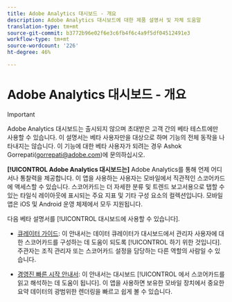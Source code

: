 ```yaml
---
title: Adobe Analytics 대시보드 - 개요
description: Adobe Analytics 대시보드에 대한 제품 설명서 및 자체 도움말
translation-type: tm+mt
source-git-commit: b3772b96e02f6e3c6fb4f6c4a9f5df04512491e3
workflow-type: tm+mt
source-wordcount: '226'
ht-degree: 46%

---
```



# Adobe Analytics 대시보드 - 개요

>[!IMPORTANT]
>
>Adobe Analytics 대시보드는 출시되지 않으며 초대받은 고객 간의 베타 테스트에만 사용할 수 있습니다. 이 설명서는 베타 사용자만을 대상으로 하며 기능의 전체 동작을 나타내지는 않습니다. 이 기능에 대한 베타 사용자가 되려는 경우 Ashok Gorrepati(gorrepati@adobe.com)에 문의하십시오.

**[!UICONTROL Adobe Analytics 대시보드는]** Adobe Analytics를 통해 언제 어디서나 통찰력을 제공합니다. 이 앱을 사용하는 사용자는 모바일에서 직관적인 스코어카드에 액세스할 수 있습니다. 스코어카드는 더 자세한 분류 및 트렌드 보고서용으로 탭할 수 있는 타일식 레이아웃에 표시되는 주요 지표 및 기타 구성 요소의 컬렉션입니다. 모바일 앱은 iOS 및 Android 운영 체제에서 모두 지원됩니다.

다음 베타 설명서를 [!UICONTROL 대시보드에 사용할 수 있습니다].

* [큐레이터 가이드](https://docs.adobe.com/content/help/ko-KR/analytics/analyze/mobapp/curator.html): 이 안내서는 데이터 큐레이터가 대시보드에서 관리자 사용자에 대한 스코어카드를 구성하는 데 도움이 되도록 [!UICONTROL 하기 위한 것입니다]. 주관자는 조직 관리자 또는 스코어카드 설정을 담당하는 다른 역할의 사람일 수 있습니다.

* [경영진 빠른 시작 안내서](https://docs.adobe.com/content/help/ko-KR/analytics/analyze/mobapp/executive.html): 이 안내서는 대시보드 [!UICONTROL 에서 스코어카드를 읽고 해석하는 데 도움이 됩니다]. 이 앱을 사용하면 보유한 모바일 장치에서 중요한 요약 데이터의 광범위한 렌더링을 빠르고 쉽게 볼 수 있습니다.
